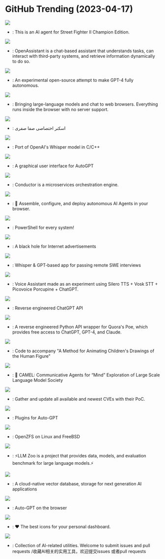 # GitHub Trending (2023-04-17)

![](https://img.shields.io/badge/Python-New%20869-green?style=flat-square&logo=appveyor)
- [](https://github.comundefined): This is an AI agent for Street Fighter II Champion Edition.

![](https://img.shields.io/badge/Python-New%201-green?style=flat-square&logo=appveyor)
- [](https://github.comundefined): OpenAssistant is a chat-based assistant that understands tasks, can interact with third-party systems, and retrieve information dynamically to do so.

![](https://img.shields.io/badge/Python-New%209-green?style=flat-square&logo=appveyor)
- [](https://github.comundefined): An experimental open-source attempt to make GPT-4 fully autonomous.

![](https://img.shields.io/badge/Python-New%20807-green?style=flat-square&logo=appveyor)
- [](https://github.comundefined): Bringing large-language models and chat to web browsers. Everything runs inside the browser with no server support.

![](https://img.shields.io/badge/Python-New%2042-green?style=flat-square&logo=appveyor)
- [](https://github.comundefined): اسکنر اختصاصی صفا صفری

![](https://img.shields.io/badge/C-New%20177-green?style=flat-square&logo=appveyor)
- [](https://github.comundefined): Port of OpenAI's Whisper model in C/C++

![](https://img.shields.io/badge/JavaScript-New%20253-green?style=flat-square&logo=appveyor)
- [](https://github.comundefined): A graphical user interface for AutoGPT

![](https://img.shields.io/badge/Java-New%2038-green?style=flat-square&logo=appveyor)
- [](https://github.comundefined): Conductor is a microservices orchestration engine.

![](https://img.shields.io/badge/TypeScript-New%201-green?style=flat-square&logo=appveyor)
- [](https://github.comundefined): 🤖 Assemble, configure, and deploy autonomous AI Agents in your browser.

![](https://img.shields.io/badge/C%23-New%2053-green?style=flat-square&logo=appveyor)
- [](https://github.comundefined): PowerShell for every system!

![](https://img.shields.io/badge/Shell-New%2014-green?style=flat-square&logo=appveyor)
- [](https://github.comundefined): A black hole for Internet advertisements

![](https://img.shields.io/badge/Swift-New%20253-green?style=flat-square&logo=appveyor)
- [](https://github.comundefined): Whisper & GPT-based app for passing remote SWE interviews

![](https://img.shields.io/badge/Python-New%2040-green?style=flat-square&logo=appveyor)
- [](https://github.comundefined): Voice Assistant made as an experiment using Silero TTS + Vosk STT + Picovoice Porcupine + ChatGPT.

![](https://img.shields.io/badge/Python-New%20223-green?style=flat-square&logo=appveyor)
- [](https://github.comundefined): Reverse engineered ChatGPT API

![](https://img.shields.io/badge/Python-New%2029-green?style=flat-square&logo=appveyor)
- [](https://github.comundefined): A reverse engineered Python API wrapper for Quora's Poe, which provides free access to ChatGPT, GPT-4, and Claude.

![](https://img.shields.io/badge/Python-New%201-green?style=flat-square&logo=appveyor)
- [](https://github.comundefined): Code to accompany "A Method for Animating Children's Drawings of the Human Figure"

![](https://img.shields.io/badge/Python-New%20273-green?style=flat-square&logo=appveyor)
- [](https://github.comundefined): 🐫 CAMEL: Communicative Agents for “Mind” Exploration of Large Scale Language Model Society

![](https://img.shields.io/badge/HTML-New%20183-green?style=flat-square&logo=appveyor)
- [](https://github.comundefined): Gather and update all available and newest CVEs with their PoC.

![](https://img.shields.io/badge/none-New%20191-green?style=flat-square&logo=appveyor)
- [](https://github.comundefined): Plugins for Auto-GPT

![](https://img.shields.io/badge/C-New%208-green?style=flat-square&logo=appveyor)
- [](https://github.comundefined): OpenZFS on Linux and FreeBSD

![](https://img.shields.io/badge/Python-New%20210-green?style=flat-square&logo=appveyor)
- [](https://github.comundefined): ⚡LLM Zoo is a project that provides data, models, and evaluation benchmark for large language models.⚡

![](https://img.shields.io/badge/Go-New%20135-green?style=flat-square&logo=appveyor)
- [](https://github.comundefined): A cloud-native vector database, storage for next generation AI applications

![](https://img.shields.io/badge/TypeScript-New%2041-green?style=flat-square&logo=appveyor)
- [](https://github.comundefined): Auto-GPT on the browser

![](https://img.shields.io/badge/Python-New%20241-green?style=flat-square&logo=appveyor)
- [](https://github.comundefined): ❤️ The best icons for your personal dashboard.

![](https://img.shields.io/badge/none-New%20131-green?style=flat-square&logo=appveyor)
- [](https://github.comundefined): Collection of AI-related utilities. Welcome to submit issues and pull requests /收藏AI相关的实用工具，欢迎提交issues 或者pull requests

